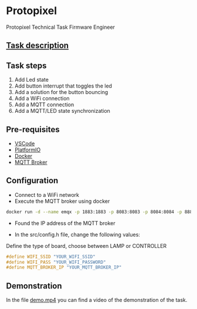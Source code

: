# Protopixel
Protopixel Technical Task Firmware Engineer

## [Task description](https://protopixel.notion.site/Technical-Task-Firmware-Engineer-41d9b9e8c44248c7967ae2ce0ed0c2be)

## Task steps

1. Add Led state
2. Add button interrupt that toggles the led
3. Add a solution for the button bouncing
4. Add a WiFi connection
5. Add a MQTT connection
6. Add a MQTT/LED state synchronization
 
## Pre-requisites

- [VSCode](https://code.visualstudio.com/download)
- [PlatformIO](https://platformio.org/install/ide?install=vscode)
- [Docker](https://docs.docker.com/get-docker/)
- [MQTT Broker](https://www.emqx.io/downloads)

## Configuration

- Connect to a WiFi network
- Execute the MQTT broker using docker

```bash
docker run -d --name emqx -p 1883:1883 -p 8083:8083 -p 8084:8084 -p 8883:8883 -p 18083:18083 emqx/emqx:5.2.0
```

- Found the IP address of the MQTT broker

- In the src/config.h file, change the following values:

Define the type of board, choose between LAMP or CONTROLLER

```c
#define WIFI_SSID "YOUR_WIFI_SSID"
#define WIFI_PASS "YOUR_WIFI_PASSWORD"
#define MQTT_BROKER_IP "YOUR_MQTT_BROKER_IP"
```

## Demonstration

In the file [demo.mp4](demonstration/demonstration.mp4) you can find a video of the demonstration of the task.